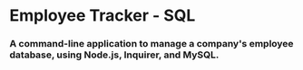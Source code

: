 # Employee Tracker - SQL

### A command-line application to manage a company's employee database, using Node.js, Inquirer, and MySQL.
